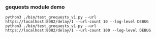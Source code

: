 ### gequests module demo

```shell
python3 ./bin/test_grequests_v1.py --url https://localhost:8082/delay/1 --url-count 10 --log-level DEBUG
python3 ./bin/test_grequests_v1.py --url https://localhost:8082/delay/1 --url-count 100 --log-level DEBUG
```
